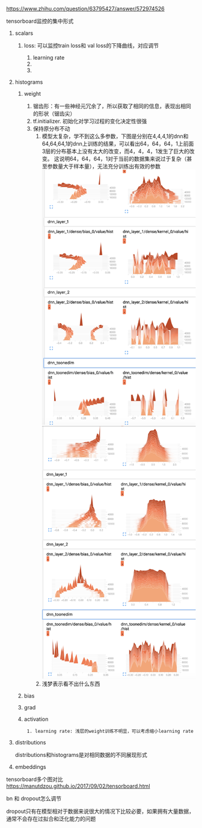 <!--
 * @Author: your name
 * @Date: 2020-06-10 09:38:46
 * @LastEditTime: 2020-06-11 09:31:01
 * @LastEditors: Please set LastEditors
 * @Description: In User Settings Edit
 * @FilePath: /DeepCTR/笔记/tensorboard指南.md
--> 


https://www.zhihu.com/question/63795427/answer/572974526

tensorboard监控的集中形式



1. scalars

    1. loss: 可以监控train loss和 val loss的下降曲线，对应调节

        1. learning rate
        2. 
        3. 
2. histograms
    1. weight

        
        1. 锯齿形：有一些神经元冗余了，所以获取了相同的信息，表现出相同的形状（锯齿尖）
        2. tf.initializer.    初始化对学习过程的变化决定性很强
        3. 保持原分布不动
            1. 模型太复杂，学不到这么多参数，下图是分别在4,4,4,1的dnn和64,64,64,1的dnn上训练的结果，可以看出64，64，64，1上前面3层的分布基本上没有太大的改变，而4，4，4，1发生了巨大的改变。 这说明64，64，64，1对于当前的数据集来说过于复杂（甚至参数量大于样本量），无法充分训练出有效的参数
            ![image](pics/tensorboard/4,4,4,1.png)![image](pics/tensorboard/64,64,64,1.png)
            2. 浅梦表示看不出什么东西
    2. bias
    3. grad
    4. activation
    
            1. learning rate: 浅层的weight训练不明显，可以考虑缩小learning rate

3. distributions

    distributions和histograms是对相同数据的不同展现形式

4. embeddings


tensorboard多个图对比
https://manutdzou.github.io/2017/09/02/tensorboard.html

bn 和 dropout怎么调节

dropout只有在模型相对于数据来说很大的情况下比较必要，如果拥有大量数据，通常不会存在过拟合和泛化能力的问题